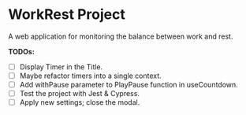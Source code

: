 # WorkRest Project

A web application for monitoring the balance between work and rest.

**TODOs:**

- [ ] Display Timer in the Title.
- [ ] Maybe refactor timers into a single context.
- [ ] Add withPause parameter to PlayPause function in useCountdown.
- [ ] Test the project with Jest & Cypress.
- [ ] Apply new settings; close the modal.
